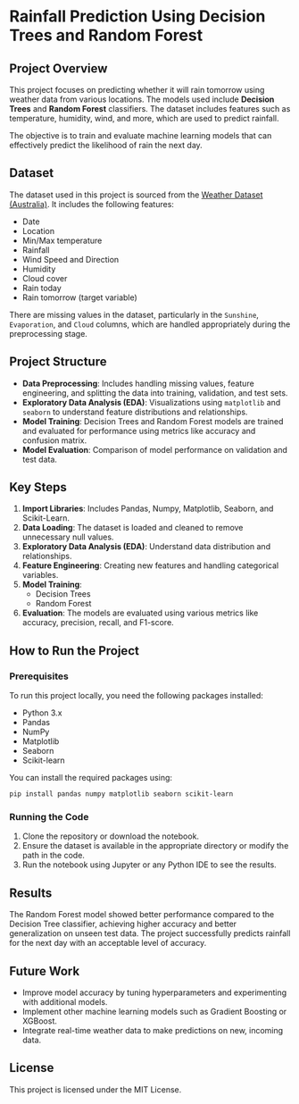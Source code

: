 
# Rainfall Prediction Using Decision Trees and Random Forest

## Project Overview
This project focuses on predicting whether it will rain tomorrow using weather data from various locations. The models used include **Decision Trees** and **Random Forest** classifiers. The dataset includes features such as temperature, humidity, wind, and more, which are used to predict rainfall.

The objective is to train and evaluate machine learning models that can effectively predict the likelihood of rain the next day.

## Dataset
The dataset used in this project is sourced from the [Weather Dataset (Australia)](https://www.kaggle.com/jsphyg/weather-dataset-rattle-package). It includes the following features:
- Date
- Location
- Min/Max temperature
- Rainfall
- Wind Speed and Direction
- Humidity
- Cloud cover
- Rain today
- Rain tomorrow (target variable)

There are missing values in the dataset, particularly in the `Sunshine`, `Evaporation`, and `Cloud` columns, which are handled appropriately during the preprocessing stage.

## Project Structure
- **Data Preprocessing**: Includes handling missing values, feature engineering, and splitting the data into training, validation, and test sets.
- **Exploratory Data Analysis (EDA)**: Visualizations using `matplotlib` and `seaborn` to understand feature distributions and relationships.
- **Model Training**: Decision Trees and Random Forest models are trained and evaluated for performance using metrics like accuracy and confusion matrix.
- **Model Evaluation**: Comparison of model performance on validation and test data.

## Key Steps
1. **Import Libraries**: Includes Pandas, Numpy, Matplotlib, Seaborn, and Scikit-Learn.
2. **Data Loading**: The dataset is loaded and cleaned to remove unnecessary null values.
3. **Exploratory Data Analysis (EDA)**: Understand data distribution and relationships.
4. **Feature Engineering**: Creating new features and handling categorical variables.
5. **Model Training**:
    - Decision Trees
    - Random Forest
6. **Evaluation**: The models are evaluated using various metrics like accuracy, precision, recall, and F1-score.

## How to Run the Project

### Prerequisites
To run this project locally, you need the following packages installed:

- Python 3.x
- Pandas
- NumPy
- Matplotlib
- Seaborn
- Scikit-learn

You can install the required packages using:

```bash
pip install pandas numpy matplotlib seaborn scikit-learn
```

### Running the Code
1. Clone the repository or download the notebook.
2. Ensure the dataset is available in the appropriate directory or modify the path in the code.
3. Run the notebook using Jupyter or any Python IDE to see the results.

## Results
The Random Forest model showed better performance compared to the Decision Tree classifier, achieving higher accuracy and better generalization on unseen test data. The project successfully predicts rainfall for the next day with an acceptable level of accuracy.

## Future Work
- Improve model accuracy by tuning hyperparameters and experimenting with additional models.
- Implement other machine learning models such as Gradient Boosting or XGBoost.
- Integrate real-time weather data to make predictions on new, incoming data.

## License
This project is licensed under the MIT License.

